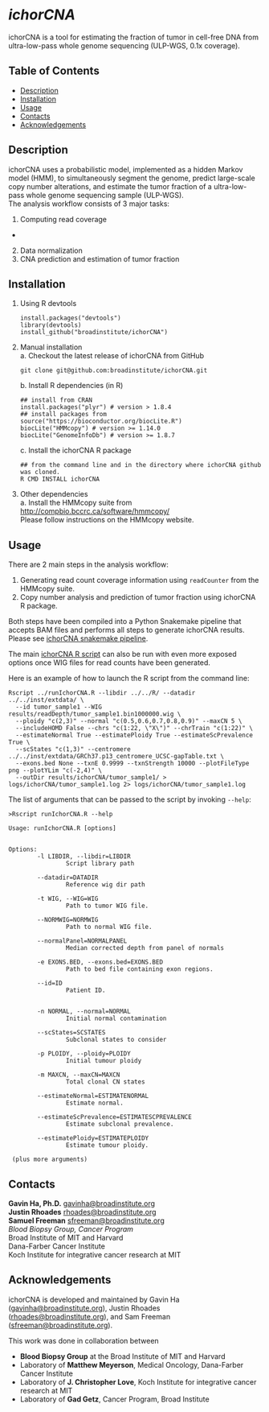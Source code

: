 # *ichorCNA*
ichorCNA is a tool for estimating the fraction of tumor in cell-free DNA from ultra-low-pass whole genome sequencing (ULP-WGS, 0.1x coverage). 

## Table of Contents
* [Description](#description)
* [Installation](#installation)
* [Usage](#usage)
* [Contacts](#contacts)
* [Acknowledgements](#acknowledgements)

## Description
ichorCNA uses a probabilistic model, implemented as a hidden Markov model (HMM), to simultaneously segment the genome, predict large-scale copy number alterations, and estimate the tumor fraction of a ultra-low-pass whole genome sequencing sample (ULP-WGS).  
The analysis workflow consists of 3 major tasks:  
1. Computing read coverage  
  - 
2. Data normalization  
3. CNA prediction and estimation of tumor fraction  

## Installation
1. Using R devtools
	```
	install.packages("devtools")
	library(devtools)
	install_github("broadinstitute/ichorCNA")
	```
2. Manual installation  
    a. Checkout the latest release of ichorCNA from GitHub  
    ```
    git clone git@github.com:broadinstitute/ichorCNA.git  
    ```  
    b. Install R dependencies (in R)  

    ```
    ## install from CRAN
    install.packages("plyr") # version > 1.8.4
    ## install packages from
    source("https://bioconductor.org/biocLite.R")
    biocLite("HMMcopy") # version >= 1.14.0
    biocLite("GenomeInfoDb") # version >= 1.8.7
    ```  

    c. Install the ichorCNA R package  

    ```
    ## from the command line and in the directory where ichorCNA github was cloned.
    R CMD INSTALL ichorCNA  
    ```  
        
3. Other dependencies  
  a. Install the HMMcopy suite from <http://compbio.bccrc.ca/software/hmmcopy/>  
    Please follow instructions on the HMMcopy website.


## Usage
There are 2 main steps in the analysis workflow:
1. Generating read count coverage information using `readCounter` from the HMMcopy suite.
2. Copy number analysis and prediction of tumor fraction using ichorCNA R package.

Both steps have been compiled into a Python Snakemake pipeline that accepts BAM files and performs all steps to generate ichorCNA results. Please see [ichorCNA snakemake pipeline](scripts/snakemake).

The main [ichorCNA R script](scripts/runIchorCNA.R) can also be run with even more exposed options once WIG files for read counts have been generated.

Here is an example of how to launch the R script from the command line:
```
Rscript ../runIchorCNA.R --libdir ../../R/ --datadir ../../inst/extdata/ \
  --id tumor_sample1 --WIG results/readDepth/tumor_sample1.bin1000000.wig \
  --ploidy "c(2,3)" --normal "c(0.5,0.6,0.7,0.8,0.9)" --maxCN 5 \
  --includeHOMD False --chrs "c(1:22, \"X\")" --chrTrain "c(1:22)" \
  --estimateNormal True --estimatePloidy True --estimateScPrevalence True \
  --scStates "c(1,3)" --centromere ../../inst/extdata/GRCh37.p13_centromere_UCSC-gapTable.txt \
  --exons.bed None --txnE 0.9999 --txnStrength 10000 --plotFileType png --plotYLim "c(-2,4)" \
  --outDir results/ichorCNA/tumor_sample1/ > logs/ichorCNA/tumor_sample1.log 2> logs/ichorCNA/tumor_sample1.log
```

The list of arguments that can be passed to the script by invoking `--help`:
```
>Rscript runIchorCNA.R --help

Usage: runIchorCNA.R [options]


Options:
        -l LIBDIR, --libdir=LIBDIR
                Script library path

        --datadir=DATADIR
                Reference wig dir path

        -t WIG, --WIG=WIG
                Path to tumor WIG file.

        --NORMWIG=NORMWIG
                Path to normal WIG file.

        --normalPanel=NORMALPANEL
                Median corrected depth from panel of normals

        -e EXONS.BED, --exons.bed=EXONS.BED
                Path to bed file containing exon regions.

        --id=ID
                Patient ID.


        -n NORMAL, --normal=NORMAL
                Initial normal contamination

        --scStates=SCSTATES
                Subclonal states to consider

        -p PLOIDY, --ploidy=PLOIDY
                Initial tumour ploidy

        -m MAXCN, --maxCN=MAXCN
                Total clonal CN states

        --estimateNormal=ESTIMATENORMAL
                Estimate normal.

        --estimateScPrevalence=ESTIMATESCPREVALENCE
                Estimate subclonal prevalence.

        --estimatePloidy=ESTIMATEPLOIDY
                Estimate tumour ploidy.

 (plus more arguments)
```

## Contacts
**Gavin Ha, Ph.D.** <gavinha@broadinstitute.org>  
**Justin Rhoades** <rhoades@broadinstitute.org>  
**Samuel Freeman** <sfreeman@broadinstitute.org>  
*Blood Biopsy Group, Cancer Program*  
Broad Institute of MIT and Harvard  
Dana-Farber Cancer Institute  
Koch Institute for integrative cancer research at MIT  

## Acknowledgements
ichorCNA is developed and maintained by Gavin Ha (<gavinha@broadinstitute.org>), Justin Rhoades (<rhoades@broadinstitute.org>), and Sam Freeman (<sfreeman@broadinstitute.org>).  

This work was done in collaboration between  
- **Blood Biopsy Group** at the Broad Institute of MIT and Harvard
- Laboratory of **Matthew Meyerson**, Medical Oncology, Dana-Farber Cancer Institute
- Laboratory of **J. Christopher Love**, Koch Institute for integrative cancer research at MIT
- Laboratory of **Gad Getz**, Cancer Program, Broad Institute
